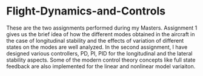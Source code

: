 # Flight-Dynamics-and-Controls
These are the two assignments performed during my Masters. Assignment 1 gives us the brief idea of how the different modes obtained in the aircraft in the case of longitudinal stability and the effects of variation of different states on the modes are well analyzed. In the second assignment, I have designed various controllers, PD, PI, PID for the longitudinal and the lateral stability aspects. Some of the modern control theory concepts like full state feedback are also implemented for the linear and nonlinear model variaiton.
